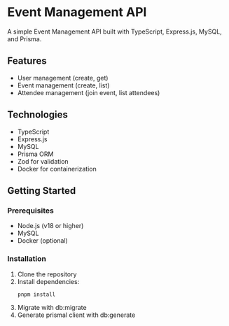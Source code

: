 # Event Management API

A simple Event Management API built with TypeScript, Express.js, MySQL, and Prisma.

## Features

- User management (create, get)
- Event management (create, list)
- Attendee management (join event, list attendees)

## Technologies

- TypeScript
- Express.js
- MySQL
- Prisma ORM
- Zod for validation
- Docker for containerization

## Getting Started

### Prerequisites

- Node.js (v18 or higher)
- MySQL
- Docker (optional)

### Installation

1. Clone the repository
2. Install dependencies:
   ```bash
   pnpm install
   ```
3. Migrate with db:migrate
4. Generate prismal client with db:generate
